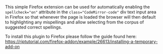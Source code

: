 This simple Firefox extension can be used for automatically enabling the `spellcheck="on"` attribute in the `class="CodeMirror-code"` div text input area in Firefox so that whenever the page is loaded the browser will then default to highlighting any mispellings and allow selecting from the corpus of suggested correct spellings.

To install this plugin to Firefox please follow the guide found here:
https://riptutorial.com/firefox-addon/example/26613/installing-a-temporary-add-on

